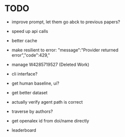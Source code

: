 
# TODO

- improve prompt, let them go abck to previous papers?

- speed up api calls
- better cache

- make resilient to error: "message":"Provider returned error","code":429,"
- manage W4285719527 (Deleted Work)

- cli interface?

- get human baseline, ui?
- get better dataset

- actually verify agent path is correct
- traverse by authors?
- get openalex id from doi/name directly

- leaderboard
